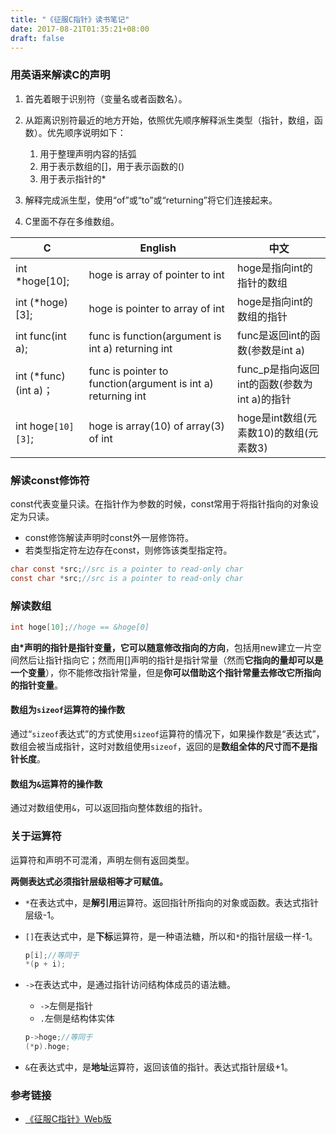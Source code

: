 ```yaml
---
title: "《征服C指针》读书笔记"
date: 2017-08-21T01:35:21+08:00
draft: false
---
```


### 用英语来解读C的声明

1. 首先着眼于识别符（变量名或者函数名）。
2. 从距离识别符最近的地方开始，依照优先顺序解释派生类型（指针，数组，函数）。优先顺序说明如下：
   1. 用于整理声明内容的括弧
   2. 用于表示数组的[]，用于表示函数的()
   3. 用于表示指针的*

3. 解释完成派生型，使用“of”或“to”或“returning”将它们连接起来。
4. C里面不存在多维数组。

<!--more-->


| C                    | English                                  | 中文                             |
| -------------------- | ---------------------------------------- | ------------------------------ |
| int *hoge[10];       | hoge is array of pointer to int          | hoge是指向int的指针的数组               |
| int (*hoge)[3];      | hoge is pointer to array of int          | hoge是指向int的数组的指针               |
| int func(int a);     | func is function(argument is int a) returning int | func是返回int的函数(参数是int a)        |
| int (*func)(int a)；  | func is pointer to function(argument is int a) returning int | func_p是指向返回int的函数(参数为int a)的指针 |
| int hoge``[10][3]``; | hoge is array(10) of array(3) of int     | hoge是int数组(元素数10)的数组(元素数3)     |

### 解读const修饰符

const代表变量只读。在指针作为参数的时候，const常用于将指针指向的对象设定为只读。

* const修饰解读声明时const外一层修饰符。
* 若类型指定符左边存在const，则修饰该类型指定符。

```c
char const *src;//src is a pointer to read-only char
const char *src;//src is a pointer to read-only char
```

### 解读数组

```c
int hoge[10];//hoge == &hoge[0]
```

**由\*声明的指针是指针变量，它可以随意修改指向的方向**，包括用new建立一片空间然后让指针指向它；然而用[]声明的指针是指针常量（然而**它指向的量却可以是一个变量**），你不能修改指针常量，但是**你可以借助这个指针常量去修改它所指向的指针变量**。

#### 数组为`sizeof`运算符的操作数

通过“`sizeof`表达式”的方式使用`sizeof`运算符的情况下，如果操作数是“表达式”，数组会被当成指针，这时对数组使用`sizeof`，返回的是**数组全体的尺寸而不是指针长度**。

#### 数组为`&`运算符的操作数

通过对数组使用`&`，可以返回指向整体数组的指针。

### 关于运算符

运算符和声明不可混淆，声明左侧有返回类型。

**两侧表达式必须指针层级相等才可赋值。**

* ``*``在表达式中，是**解引用**运算符。返回指针所指向的对象或函数。表达式指针层级-1。

* ``[]``在表达式中，是**下标**运算符，是一种语法糖，所以和``*``的指针层级一样-1。

  ```c
  p[i];//等同于
  *(p + i);
  ```

* ``->``在表达式中，是通过指针访问结构体成员的语法糖。

  * ``->``左侧是指针
  * ``.``左侧是结构体实体

  ```c
  p->hoge;//等同于
  (*p).hoge;
  ```

* ``&``在表达式中，是**地址**运算符，返回该值的指针。表达式指针层级+1。


### 参考链接

* [《征服C指针》Web版](http://avnpc.com/pages/c-pointer)